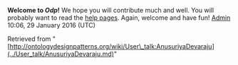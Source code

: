 __Welcome to _Odp_!__ We hope you will contribute much and well. 
You will probably want to read the [help pages](http://ontologydesignpatterns.org/wiki/Help:Contents "Help:Contents"). Again, welcome and have fun! [Admin](../User/ValentinaPresutti.md "User:ValentinaPresutti") 10:06, 29 January 2016 (UTC)





Retrieved from "[http://ontologydesignpatterns.org/wiki/User\_talk:AnusuriyaDevaraju](../User_talk/AnusuriyaDevaraju.md)"